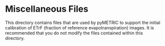 # Miscellaneous Files

This directory contains files that are used by pyMETRIC to support the initial calibration of ETrF (fraction of reference evapotranspiration) images.  It is recommended that you do not modify the files contained within this directory.
